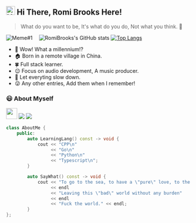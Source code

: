 
## <img src='https://qpluspicture.oss-cn-beijing.aliyuncs.com/6LjjQA/Hi.gif' alt='Hi' width="24"/>  Hi There, Romi Brooks Here!  
> What do you want to be, It's what do you do, Not what you think. :heartbeat:

![Meme#1](https://media.giphy.com/media/l3q2K5jinAlChoCLS/giphy.gif)&ensp;&ensp;
![RomiBrooks's GitHub stats](https://github-readme-stats.vercel.app/api?username=Romi-Brooks&show_icons=true&theme=ambient_gradient)
[![Top Langs](https://github-readme-stats.vercel.app/api/top-langs/?username=Romi-Brooks&layout=compact)](https://github.com/anuraghazra/github-readme-stats)

- :pig_nose: Wow! What a millennium!?
- :house: Born in a remote village in China.&ensp;
- :four_leaf_clover: Full stack learner.&ensp;
- :wink: Focus on audio development, A music producer.&ensp;
- :walking: Let everyting slow down.&ensp;
- :stuck_out_tongue_winking_eye: Any other entries, Add them when I remember!&ensp; 

### :smiley: About Myself
<a href="https://heyromi.tech/"><img height="30px" src="https://img.shields.io/badge/My%20Website:%20ROMI.BROOKS-8E2DE2?style=for-the-badge&logo=google%20chrome&logoColor=white"/></a>
<a href="https://x.com/RomiBrooks1"><img src="https://img.shields.io/badge/X%20@RomiBrooks1-0D95E8?style=for-the-badge&logo=x&logoColor=white"/></a>
<a href="[https://www.instagram.com/teen_developer/](https://www.facebook.com/profile.php?id=100087271397689)"><img src="https://img.shields.io/badge/facebook%20ROMI.BROOKS-344E86?style=for-the-badge&logo=facebook&logoColor=white"/></a>

```cpp
class AboutMe {
	public:
    	auto LearningLang() const -> void {
			cout << "CPP\n"
				 << "Go\n"
				 << "Python\n"
				 << "Typescript\n";
		}

		auto SayWhat() const -> void {
			cout << "To go to the sea, to have a \"pure\" love, to the most desolate place, to the most prosperous place"
				 << endl
				 << "Leaving this \"bad\" world without any burden"
				 << endl
				 << "Fuck the world." << endl;
		}
};
```
